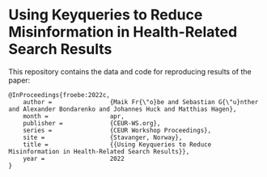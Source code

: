 # Using Keyqueries to Reduce Misinformation in Health-Related Search Results

This repository contains the data and code for reproducing results of the paper:

    @InProceedings{froebe:2022c,
        author =                {Maik Fr{\"o}be and Sebastian G{\"u}nther and Alexander Bondarenko and Johannes Huck and Matthias Hagen},
        month =                 apr,
        publisher =             {CEUR-WS.org},
        series =                {CEUR Workshop Proceedings},
        site =                  {Stavanger, Norway},
        title =                 {{Using Keyqueries to Reduce Misinformation in Health-Related Search Results}},
        year =                  2022
    }

